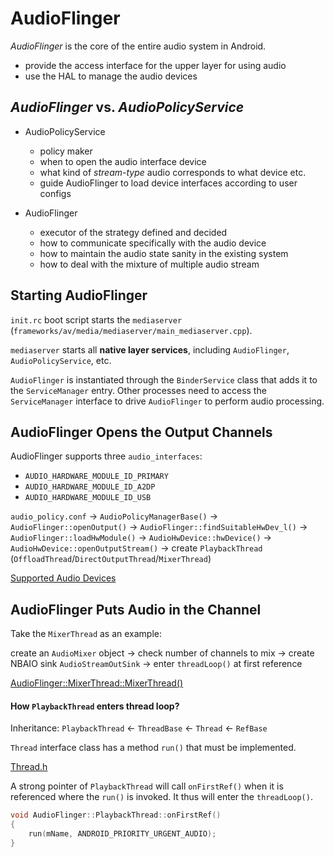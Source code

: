 # AudioFlinger

*AudioFlinger* is the core of the entire audio system in Android.
+ provide the access interface for the upper layer for using audio
+ use the HAL to manage the audio devices

## *AudioFlinger* vs. *AudioPolicyService*

+ AudioPolicyService
    * policy maker
    * when to open the audio interface device
    * what kind of *stream-type* audio corresponds to what device etc.
    * guide AudioFlinger to load device interfaces according to user configs

+ AudioFlinger
    * executor of the strategy defined and decided
    * how to communicate specifically with the audio device
    * how to maintain the audio state sanity in the existing system
    * how to deal with the mixture of multiple audio stream

## Starting AudioFlinger

`init.rc` boot script starts the `mediaserver` (`frameworks/av/media/mediaserver/main_mediaserver.cpp`).

`mediaserver` starts all **native layer services**, including `AudioFlinger`, `AudioPolicyService`, etc.

`AudioFlinger` is instantiated through the `BinderService` class that adds it to the `ServiceManager` entry. Other processes need to access the `ServiceManager` interface to drive `AudioFlinger` to perform audio processing.

## AudioFlinger Opens the Output Channels

AudioFlinger supports three `audio_interfaces`:
+ `AUDIO_HARDWARE_MODULE_ID_PRIMARY`
+ `AUDIO_HARDWARE_MODULE_ID_A2DP`
+ `AUDIO_HARDWARE_MODULE_ID_USB`

`audio_policy.conf` -> `AudioPolicyManagerBase()` -> `AudioFlinger::openOutput()` -> `AudioFlinger::findSuitableHwDev_l()` -> `AudioFlinger::loadHwModule()` -> `AudioHwDevice::hwDevice()` -> `AudioHwDevice::openOutputStream()` -> create `PlaybackThread` (`OffloadThread`/`DirectOutputThread`/`MixerThread`)

[Supported Audio Devices](https://android.googlesource.com/platform/system/media/+/android-6.0.1_r81/audio/include/system/audio.h#578)

## AudioFlinger Puts Audio in the Channel

Take the `MixerThread` as an example:

create an `AudioMixer` object -> check number of channels to mix -> create NBAIO sink `AudioStreamOutSink` -> enter `threadLoop()` at first reference

[AudioFlinger::MixerThread::MixerThread()](https://android.googlesource.com/platform/frameworks/av/+/49dd5cf3469cd755321f8ec10013ad4fcfaf723d/services/audioflinger/AudioFlinger.cpp#2180)

#### How `PlaybackThread` enters thread loop?

Inheritance: `PlaybackThread` <- `ThreadBase` <- `Thread` <- `RefBase`

`Thread` interface class has a method `run()` that must be implemented.

[Thread.h](https://android.googlesource.com/platform/frameworks/native/+/android-4.2.2_r1/include/utils/Thread.h#48)

A strong pointer of `PlaybackThread` will call `onFirstRef()` when it is referenced where the `run()` is invoked. It thus will enter the `threadLoop()`.

```c++
void AudioFlinger::PlaybackThread::onFirstRef()
{
    run(mName, ANDROID_PRIORITY_URGENT_AUDIO);
}
```
